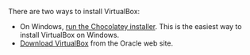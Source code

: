 There are two ways to install VirtualBox:

* On Windows, [run the Chocolatey installer](https://chocolatey.org/packages/virtualbox/). This is the easiest way to install VirtualBox on Windows.
* [Download VirtualBox](https://www.virtualbox.org/wiki/Downloads) from the Oracle web site.
